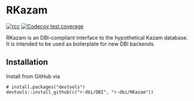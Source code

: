 # RKazam

<!-- badges: start -->
[![rcc](https://github.com/r-dbi/RKazam/workflows/rcc/badge.svg)](https://github.com/r-dbi/RKazam/actions)
[![Codecov test coverage](https://codecov.io/gh/r-dbi/RKazam/branch/master/graph/badge.svg)](https://codecov.io/gh/r-dbi/RKazam?branch=master)
<!-- badges: end -->

RKazam is an DBI-compliant interface to the hypothetical Kazam database. It is intended to be used as boilerplate for new DBI backends.

## Installation

Install from GitHub via

```
# install.packages("devtools")
devtools::install_github(c("r-dbi/DBI", "r-dbi/RKazam"))
```
